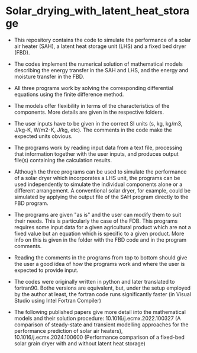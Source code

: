 # Solar_drying_with_latent_heat_storage
- This repository contains the code to simulate the performance of a solar air heater (SAH), a latent heat storage unit (LHS) and a fixed bed dryer (FBD).
- The codes implement the numerical solution of mathematical models describing the energy transfer in the SAH and LHS, and the energy and moisture transfer in the FBD. 
- All three programs work by solving the corresponding differential equations using the finite difference method.
- The models offer flexibility in terms of the characteristics of the components. More details are given in the respective folders.
- The user inputs have to be given in the correct SI units (s, kg, kg/m3, J/kg-K, W/m2-K, J/kg, etc). The comments in the code make the expected units obvious.
- The programs work by reading input data from a text file, processing that information together with the user inputs, and produces output file(s) containing the calculation results.
- Although the three programs can be used to simulate the performance of a solar dryer which incorporates a LHS unit, the programs can be used independently to simulate
  the individual components alone or a different arrangement. A conventional solar dryer, for example, could be simulated by applying the output file of the SAH program directly to the
  FBD program.  
- The programs are given "as is" and the user can modify them to suit their needs. This is particularly the case of the FDB. This programs requires some input data for a given agricultural
  product which are not a fixed value but an equation which is specific to a given product. More info on this is given in the folder with the FBD code and in the program comments.
- Reading the comments in the programs from top to bottom should give the user a good idea of how the programs work and where the user is expected to provide input.
- The codes were originally written in python and later translated to fortran90. Bothe versions are equivalent, but, under the setup employed by the author at least, the fortran code runs significantly faster (in Visual Studio using Intel Fortran Compiler)  

- The following published papers give more detail into the mathematical models and their solution procedure:
  10.1016/j.ecmx.2022.100327 (A comparison of steady-state and transient modelling approaches for the performance prediction of solar air heaters),
  10.1016/j.ecmx.2024.100600 (Performance comparison of a fixed-bed solar grain dryer with and without latent heat storage)
